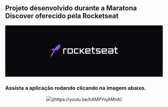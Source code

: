 ## Projeto desenvolvido durante a Maratona Discover oferecido pela Rocketseat
<p>
<img src = "./image/logo.png">

<!-- ![Programa-rodando](https://j.gifs.com/VA42o9.gif) -->
<p>
<p>

### Assista a aplicação rodando clicando na imagem abaixo. 
<p>
<p>


<p align="center" target = _blank>  
<img src = "https://img.youtube.com/vi/hAMPYnjAMnA/maxresdefault.jpg"  width="50%">](https://youtu.be/hAMPYnjAMnA)
</p>



